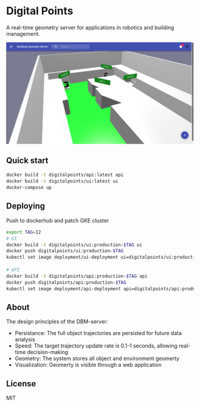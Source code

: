 # Digital Points
A real-time geometry server for applications in robotics and building management.

![Digital Points UI](docs/screenshot.png)

## Quick start
```sh
docker build -t digitalpoints/api:latest api
docker build -t digitalpoints/ui:latest ui
docker-compose up
```

## Deploying

Push to dockerhub and patch GKE cluster

```sh
export TAG=12
# UI
docker build -t digitalpoints/ui:production-$TAG ui
docker push digitalpoints/ui:production-$TAG
kubectl set image deployment/ui-deployment ui=digitalpoints/ui:production-$TAG

# API
docker build -t digitalpoints/api:production-$TAG api
docker push digitalpoints/api:production-$TAG
kubectl set image deployment/api-deployment api=digitalpoints/api:production-$TAG
```


## About
The design principles of the DBM-server:
* Persistance: The full object trajectories are persisted for future data analysis
* Speed: The target trajectory update rate is 0.1-1 seconds, allowing real-time decision-making
* Geometry: The system stores all object and environment geomerty
* Visualization: Geomerty is visible through a web application

## License
MIT
